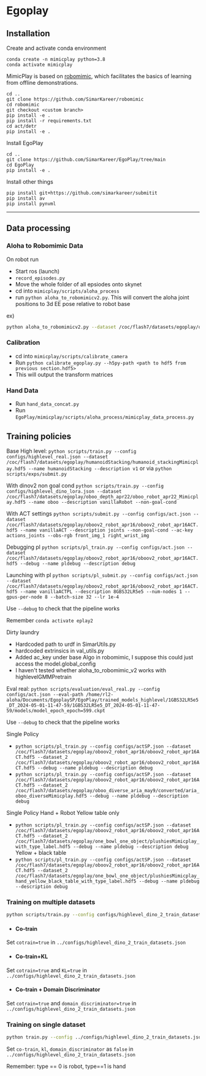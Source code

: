 # Egoplay
## Installation
Create and activate conda environment
```	
conda create -n mimicplay python=3.8
conda activate mimicplay
```

MimicPlay is based on [robomimic](https://github.com/ARISE-Initiative/robomimic), which facilitates the basics of learning from offline demonstrations.
```	
cd ..
git clone https://github.com/SimarKareer/robomimic
cd robomimic
git checkout <custom branch>
pip install -e .
pip install -r requirements.txt
cd act/detr
pip install -e .
```

Install EgoPlay
```	
cd ..
git clone https://github.com/SimarKareer/EgoPlay/tree/main
cd EgoPlay
pip install -e .
```

Install other things
```
pip install git+https://github.com/simarkareer/submitit
pip install av
pip install pynvml
```

-------
## Data processing
### Aloha to Robomimic Data
On robot run
- Start ros (launch)
- `record_episodes.py`
- Move the whole folder of all epsiodes onto skynet
- cd into `mimicplay/scripts/aloha_process`
- run `python aloha_to_robomimicv2.py`.  This will convert the aloha joint positions to 3d EE pose relative to robot base

ex) 
```bash
python aloha_to_robomimicv2.py --dataset /coc/flash7/datasets/egoplay/oboov2_robot_apr16/rawAloha --arm right --out /coc/flash7/datasets/egoplay/oboov2_robot_apr16/oboov2_robot_apr16ACT.hdf5  --extrinsics humanoidApr16
```


### Calibration
- cd into `mimicplay/scripts/calibrate_camera`
- Run `python calibrate_egoplay.py --h5py-path <path to hdf5 from previous section.hdf5>`
- This will output the transform matrices


### Hand Data
- Run `hand_data_concat.py`
- Run `EgoPlay/mimicplay/scripts/aloha_process/mimicplay_data_process.py`


## Training policies
Base High level:
`python scripts/train.py --config configs/highlevel_real.json --dataset /coc/flash7/datasets/egoplay/humanoidStacking/humanoid_stackingMimicplay.hdf5 --name humanoidStacking --description v1`
or via `python scripts/exps/submit.py`

With dinov2 non goal cond
`python scripts/train.py --config configs/highlevel_dino_lora.json --dataset /coc/flash7/datasets/egoplay/oboo_depth_apr22/oboo_robot_apr22_Mimicplay.hdf5 --name oboo --description vanillaRobot --non-goal-cond`

With ACT settings
`python scripts/submit.py --config configs/act.json --dataset /coc/flash7/datasets/egoplay/oboov2_robot_apr16/oboov2_robot_apr16ACT.hdf5 --name vanillaACT --description joints --non-goal-cond --ac-key actions_joints --obs-rgb front_img_1 right_wrist_img`

Debugging pl
`python scripts/pl_train.py --config configs/act.json --dataset /coc/flash7/datasets/egoplay/oboov2_robot_apr16/oboov2_robot_apr16ACT.hdf5 --debug --name pldebug --description debug`

Launching with pl
`python scripts/pl_submit.py --config configs/act.json --dataset /coc/flash7/datasets/egoplay/oboov2_robot_apr16/oboov2_robot_apr16ACT.hdf5 --name vanillaACTPL --description 8GBS32LR5e5 --num-nodes 1 --gpus-per-node 8 --batch-size 32 --lr 1e-4`

Use `--debug` to check that the pipeline works

Remember `conda activate eplay2`

Dirty laundry
- Hardcoded path to urdf in SimarUtils.py
- hardcoded extrinsics in val_utils.py
- Added ac_key under base Algo in robomimic, I suppose this could just access the model.global_config
- I haven't tested whether aloha_to_robomimic_v2 works with highlevelGMMPretrain

Eval real:
`python scripts/evaluation/eval_real.py --config configs/act.json --eval-path /home/rl2-aloha/Documents/EgoplaySP/EgoPlay/trained_models_highlevel/1GBS32LR5e5_DT_2024-05-01-11-47-59/1GBS32LR5e5_DT_2024-05-01-11-47-59/models/model_epoch_epoch=599.ckpt`

Use `--debug` to check that the pipeline works


Single Policy
- `python scripts/pl_train.py --config configs/actSP.json --dataset /coc/flash7/datasets/egoplay/oboov2_robot_apr16/oboov2_robot_apr16ACT.hdf5 --dataset_2 /coc/flash7/datasets/egoplay/oboov2_robot_apr16/oboov2_robot_apr16ACT.hdf5 --debug --name pldebug --description debug`
- `python scripts/pl_train.py --config configs/actSP.json --dataset /coc/flash7/datasets/egoplay/oboov2_robot_apr16/oboov2_robot_apr16ACT.hdf5 --dataset_2 /coc/flash7/datasets/egoplay/oboo_diverse_aria_may9/converted/aria_oboo_diverseMimicplay.hdf5 --debug --name pldebug --description debug`

Single Policy Hand + Robot
Yellow table only
- `python scripts/pl_train.py --config configs/actSP.json --dataset /coc/flash7/datasets/egoplay/oboov2_robot_apr16/oboov2_robot_apr16ACT.hdf5 --dataset_2 /coc/flash7/datasets/egoplay/one_bowl_one_object/plushiesMimicplay_with_type_label.hdf5 --debug --name pldebug --description debug`
Yellow + black table
- `python scripts/pl_train.py --config configs/actSP.json --dataset /coc/flash7/datasets/egoplay/oboov2_robot_apr16/oboov2_robot_apr16ACT.hdf5 --dataset_2 /coc/flash7/datasets/egoplay/one_bowl_one_object/plushiesMimicplay_hand_yellow_black_table_with_type_label.hdf5 --debug --name pldebug --description debug`

### Training on multiple datasets
```bash
python scripts/train.py --config configs/highlevel_dino_2_train_datasets.json --dataset /coc/flash7/datasets/egoplay/one_bowl_one_object/plushiesMimicplay_hand_yellow_black_table_with_type_label.hdf5 --dataset_2 /coc/flash7/datasets/egoplay/oboov2_robot_apr16/oboov2_robot_apr16ACT.hdf5 --name debug --description debug --non-goal-cond --debug
```

- #### Co-train
Set `cotrain=true` in `../configs/highlevel_dino_2_train_datasets.json`

- #### Co-train+KL 
Set `cotrain=true` and `KL=true` in `../configs/highlevel_dino_2_train_datasets.json`

- #### Co-train + Domain Discriminator
Set `cotrain=true` and `domain_discriminator=true` in  `../configs/highlevel_dino_2_train_datasets.json`

### Training on single dataset
```bash
python train.py --config ../configs/highlevel_dino_2_train_datasets.json --dataset <path-to-dataset> --name <exp-name> --description no_goal --non-goal-cond
```

Set `co-train`, `kl`, `domain_discriminator` as `false` in  `../configs/highlevel_dino_2_train_datasets.json`


Remember: type == 0 is robot, type==1 is hand